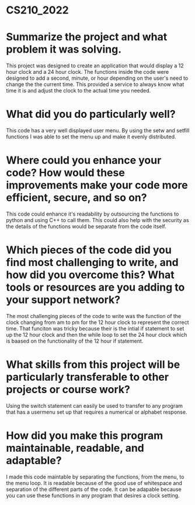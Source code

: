 # CS210_2022

# Summarize the project and what problem it was solving.
This project was designed to create an application that would display a 12 hour clock and a 24 hour clock.
The functions inside the code were designed to add a second, minute, or hour depending on the user's need to change the the current time.
This provided a service to always know what time it is and adjust the clock to the actual time you needed.

# What did you do particularly well?
This code has a very well displayed user menu.  By using the setw and setfill functions I was able to set the menu up and make it evenly distributed.  

# Where could you enhance your code? How would these improvements make your code more efficient, secure, and so on?
This code could enhance it's readability by outsourcing the functions to python and using C++ to call them.  This could also help with the security as the details of the functions would be separate from the code itself.

# Which pieces of the code did you find most challenging to write, and how did you overcome this? What tools or resources are you adding to your support network?
The most challenging pieces of the code to write was the function of the clock changing from am to pm for the 12 hour clock to represent the correct time.  That funciton was tricky because their is the intial if statement to set up the 12 hour clock and then the while loop to set the 24 hour clock which is baased on the functionality of the 12 hour if statement.  

# What skills from this project will be particularly transferable to other projects or course work?
Using the switch statement can easily be used to transfer to any program that has a usermenu set up that requires a numerical or alphabet response.  

# How did you make this program maintainable, readable, and adaptable?
I made this code maintable by separating the functions, from the menu, to the menu loop.  It is readable because of the good use of whitespace and separation of the different parts of the code.  It can be adapable because you can use these functions in any program that desires a clock setting.  
